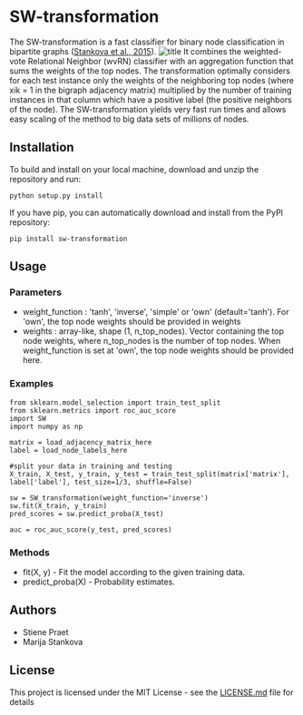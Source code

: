 # SW-transformation
The SW-transformation is a fast classifier for binary node classification in bipartite graphs ([Stankova et al., 2015](https://repository.uantwerpen.be/docman/irua/07acff/c5909d64.pdf)).
![title](https://github.com/SPraet/SW-transformation/blob/master/Bigraph.PNG)
It combines the weighted-vote Relational Neighbor (wvRN) classifier with an aggregation function that sums the weights of the top nodes. The transformation optimally considers for each test instance only the weights of the neighboring top nodes (where xik = 1 in the bigraph adjacency matrix) multiplied by the number of training instances in that column which have a positive label (the positive neighbors of the node). The SW-transformation yields very fast run times and allows easy scaling of the method to big data sets of millions of nodes. 

## Installation
To build and install on your local machine, download and unzip the repository and run:

```
python setup.py install
```

If you have pip, you can automatically download and install from the PyPI repository:

```
pip install sw-transformation
```
## Usage

### Parameters
* weight_function : 'tanh', 'inverse', 'simple' or 'own' (default='tanh'). 
  For 'own', the top node weights should be provided in weights
* weights : array-like, shape (1, n_top_nodes). Vector containing the top
  node weights, where n_top_nodes is the number of top nodes. When 
  weight_function is set at 'own', the top node weights should be 
  provided here. 

### Examples
```
from sklearn.model_selection import train_test_split
from sklearn.metrics import roc_auc_score
import SW
import numpy as np

matrix = load_adjacency_matrix_here
label = load_node_labels_here

#split your data in training and testing
X_train, X_test, y_train, y_test = train_test_split(matrix['matrix'], label['label'], test_size=1/3, shuffle=False)

sw = SW_transformation(weight_function='inverse')
sw.fit(X_train, y_train)
pred_scores = sw.predict_proba(X_test)

auc = roc_auc_score(y_test, pred_scores)
```
### Methods
* fit(X, y)  -  Fit the model according to the given training data.
* predict_proba(X)  -  Probability estimates.

## Authors

* Stiene Praet
* Marija Stankova

## License

This project is licensed under the MIT License - see the [LICENSE.md](https://github.com/SPraet/SW-transformation/blob/master/LICENSE) file for details
